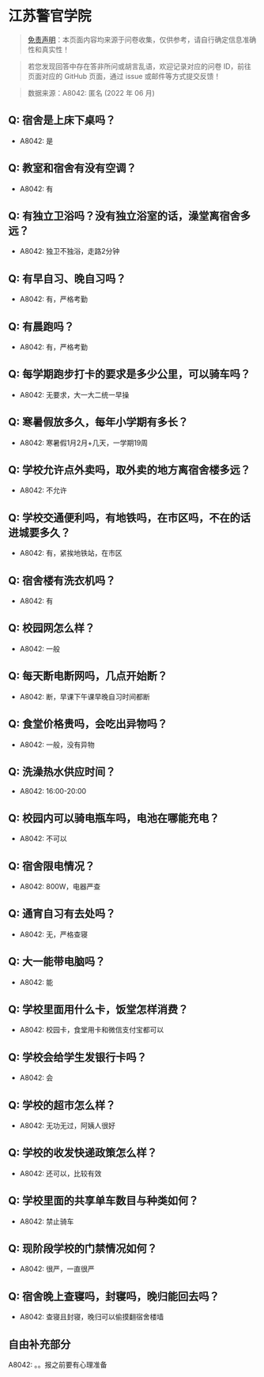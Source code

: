 # 江苏警官学院

> [免责声明](https://colleges.chat/#_3)：本页面内容均来源于问卷收集，仅供参考，请自行确定信息准确性和真实性！

> 若您发现回答中存在答非所问或胡言乱语，欢迎记录对应的问卷 ID，前往页面对应的 GitHub 页面，通过 issue 或邮件等方式提交反馈！

> 数据来源：A8042: 匿名 (2022 年 06 月)

## Q: 宿舍是上床下桌吗？

- A8042: 是

## Q: 教室和宿舍有没有空调？

- A8042: 有

## Q: 有独立卫浴吗？没有独立浴室的话，澡堂离宿舍多远？

- A8042: 独卫不独浴，走路2分钟

## Q: 有早自习、晚自习吗？

- A8042: 有，严格考勤

## Q: 有晨跑吗？

- A8042: 有，严格考勤

## Q: 每学期跑步打卡的要求是多少公里，可以骑车吗？

- A8042: 无要求，大一大二统一早操

## Q: 寒暑假放多久，每年小学期有多长？

- A8042: 寒暑假1月2月+几天，一学期19周

## Q: 学校允许点外卖吗，取外卖的地方离宿舍楼多远？

- A8042: 不允许

## Q: 学校交通便利吗，有地铁吗，在市区吗，不在的话进城要多久？

- A8042: 有，紧挨地铁站，在市区

## Q: 宿舍楼有洗衣机吗？

- A8042: 有

## Q: 校园网怎么样？

- A8042: 一般

## Q: 每天断电断网吗，几点开始断？

- A8042: 断，早课下午课早晚自习时间都断

## Q: 食堂价格贵吗，会吃出异物吗？

- A8042: 一般，没有异物

## Q: 洗澡热水供应时间？

- A8042: 16:00-20:00

## Q: 校园内可以骑电瓶车吗，电池在哪能充电？

- A8042: 不可以

## Q: 宿舍限电情况？

- A8042: 800W，电器严查

## Q: 通宵自习有去处吗？

- A8042: 无，严格查寝

## Q: 大一能带电脑吗？

- A8042: 能

## Q: 学校里面用什么卡，饭堂怎样消费？

- A8042: 校园卡，食堂用卡和微信支付宝都可以

## Q: 学校会给学生发银行卡吗？

- A8042: 会

## Q: 学校的超市怎么样？

- A8042: 无功无过，阿姨人很好

## Q: 学校的收发快递政策怎么样？

- A8042: 还可以，比较有效

## Q: 学校里面的共享单车数目与种类如何？

- A8042: 禁止骑车

## Q: 现阶段学校的门禁情况如何？

- A8042: 很严，一直很严

## Q: 宿舍晚上查寝吗，封寝吗，晚归能回去吗？

- A8042: 查寝且封寝，晚归可以偷摸翻宿舍楼墙

## 自由补充部分

A8042: 。。报之前要有心理准备